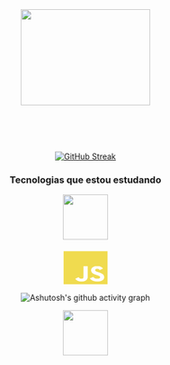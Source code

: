 <div align="center">
<img align="center" src="https://github.com/BrunoTduarte/BrunoTduarte/assets/167448778/efa25aae-6193-46d8-91b6-ae8052064520" width="230" height="170">
</div>
<br>
<br> 

<br>
<br>

<div align="center">
  
[![GitHub Streak](https://github-readme-streak-stats.herokuapp.com?user=BrunoTduarte&theme=Cyan-dark&locale=pt_BR&date_format=n%2Fj%5B%2FY%5D&card_width=900)](https://git.io/streak-stats)

### Tecnologias que estou estudando
<img height="80" width="80" src="https://github.com/BrunoTduarte/BrunoTduarte/assets/167448778/7e103a07-7503-479b-830b-f98fa427e8a0">
</div>
<div align="center"><br>
  <img align="center" alt="Rafa-Js" height="60" width="80" src="https://raw.githubusercontent.com/devicons/devicon/master/icons/javascript/javascript-plain.svg">
<!--   <img align="center" alt="Rafa-React" height="60" width="80" src="https://raw.githubusercontent.com/devicons/devicon/master/icons/react/react-original.svg">
  <img align="center" alt="Rafa-HTML" height="60" width="80" src="https://raw.githubusercontent.com/devicons/devicon/master/icons/html5/html5-original.svg">
  <img align="center" alt="Rafa-CSS" height="60" width="80" src="https://raw.githubusercontent.com/devicons/devicon/master/icons/css3/css3-original.svg"> -->
<div align="center" >
   
![Ashutosh's github activity graph](https://ssr-contributions-svg.vercel.app/_/carolbarbosa101?chart=3dbar&gap=0.6&scale=2&flatten=2&animation=wave&animation_duration=1&animation_delay=0.05&animation_amplitude=20&animation_frequency=0.5&animation_wave_center=10_0&format=svg&weeks=30&theme=pink) 

</div>





<img align="center" height="80" width="80" src="https://github.com/carolbarbosa101/carolbarbosa101/assets/44561610/40af04fc-bc9e-4581-80ee-30124cb5d17d">
</a>
</div>

<br>
<br> 





<!--
**BrunoTduarte/BrunoTduarte** is a ✨ _special_ ✨ repository because its `README.md` (this file) appears on your GitHub profile.

Here are some ideas to get you started:

- 🔭 I’m currently working on ...
- 🌱 I’m currently learning ...
- 👯 I’m looking to collaborate on ...
- 🤔 I’m looking for help with ...
- 💬 Ask me about ...
- 📫 How to reach me: ...
- 😄 Pronouns: ...
- ⚡ Fun fact: ...
-->
